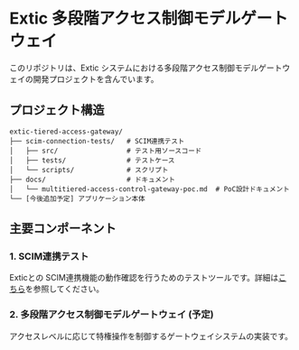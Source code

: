 # Extic 多段階アクセス制御モデルゲートウェイ

このリポジトリは、Extic システムにおける多段階アクセス制御モデルゲートウェイの開発プロジェクトを含んでいます。

## プロジェクト構造

```
extic-tiered-access-gateway/
├── scim-connection-tests/   # SCIM連携テスト
│   ├── src/                 # テスト用ソースコード
│   ├── tests/               # テストケース
│   └── scripts/             # スクリプト
├── docs/                    # ドキュメント
│   └── multitiered-access-control-gateway-poc.md  # PoC設計ドキュメント
└── [今後追加予定] アプリケーション本体
```

## 主要コンポーネント

### 1. SCIM連携テスト

Exticとの SCIM連携機能の動作確認を行うためのテストツールです。詳細は[こちら](scim-connection-tests/README.md)を参照してください。

### 2. 多段階アクセス制御モデルゲートウェイ (予定)

アクセスレベルに応じて特権操作を制御するゲートウェイシステムの実装です。
